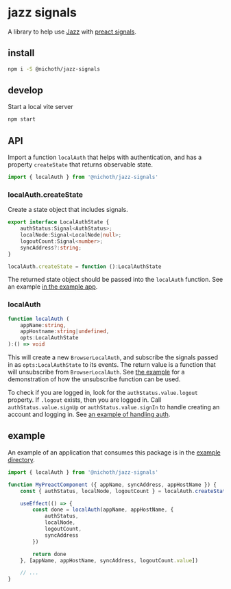 # jazz signals
A library to help use [Jazz](https://jazz.tools/) with [preact signals](https://preactjs.com/blog/introducing-signals/).

## install
```bash
npm i -S @nichoth/jazz-signals
```

## develop
Start a local vite server

```bash
npm start
```

## API
Import a function `localAuth` that helps with authentication, and has a property `createState` that returns observable state.

```js
import { localAuth } from '@nichoth/jazz-signals'
```

### localAuth.createState
Create a state object that includes signals.

```ts
export interface LocalAuthState {
    authStatus:Signal<AuthStatus>;
    localNode:Signal<LocalNode|null>;
    logoutCount:Signal<number>;
    syncAddress?:string;
}

localAuth.createState = function ():LocalAuthState
```

The returned state object should be passed into the `localAuth` function. See an example [in the example app](https://github.com/nichoth/jazz-signals/blob/main/example/todo-app.tsx#L27).

### localAuth
```ts
function localAuth (
    appName:string,
    appHostname:string|undefined,
    opts:LocalAuthState
):() => void
```

This will create a new `BrowserLocalAuth`, and subscribe the signals passed in as `opts:LocalAuthState` to its events. The return value is a function that will unsubscribe from `BrowserLocalAuth`. See [the example](https://github.com/nichoth/jazz-signals/blob/main/example/todo-app.tsx#L33) for a demonstration of how the unsubscribe function can be used.

To check if you are logged in, look for the `authStatus.value.logout` property. If `.logout` exists, then you are logged in. Call `authStatus.value.signUp` or `authStatus.value.signIn` to handle creating an account and logging in. See [an example of handling auth](https://github.com/nichoth/jazz-signals/blob/main/example/login.tsx#L54).

## example
An example of an application that consumes this package is in the [example directory](https://github.com/nichoth/jazz-signals/tree/main/example).

```ts
import { localAuth } from '@nichoth/jazz-signals'

function MyPreactComponent ({ appName, syncAddress, appHostName }) {
    const { authStatus, localNode, logoutCount } = localAuth.createState()

    useEffect(() => {
        const done = localAuth(appName, appHostName, {
            authStatus,
            localNode,
            logoutCount,
            syncAddress
        })

        return done
    }, [appName, appHostName, syncAddress, logoutCount.value])

    // ...
}
```
